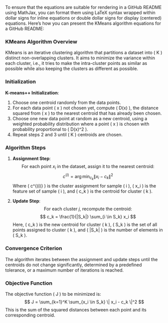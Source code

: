To ensure that the equations are suitable for rendering in a GitHub README using MathJax, you can format them using LaTeX syntax wrapped within dollar signs for inline equations or double dollar signs for display (centered) equations. Here’s how you can present the KMeans algorithm equations for a GitHub README:

### KMeans Algorithm Overview

KMeans is an iterative clustering algorithm that partitions a dataset into \( K \) distinct non-overlapping clusters. It aims to minimize the variance within each cluster, i.e., it tries to make the intra-cluster points as similar as possible while also keeping the clusters as different as possible.

### Initialization

**K-means++ Initialization**:
1. Choose one centroid randomly from the data points.
2. For each data point \( x \) not chosen yet, compute \( D(x) \), the distance squared from \( x \) to the nearest centroid that has already been chosen.
3. Choose one new data point at random as a new centroid, using a weighted probability distribution where a point \( x \) is chosen with probability proportional to \( D(x)^2 \).
4. Repeat steps 2 and 3 until \( K \) centroids are chosen.

### Algorithm Steps

1. **Assignment Step**:
   $$
   \text{For each point } x_i \text{ in the dataset, assign it to the nearest centroid:}
   $$
   $$
   c^{(i)} = \arg\min_{c_k} \| x_i - c_k \|^2
   $$
   Where \( c^{(i)} \) is the cluster assignment for sample \( i \), \( x_i \) is the feature set of sample \( i \), and \( c_k \) is the centroid for cluster \( k \).

2. **Update Step**:
   $$
   \text{For each cluster } j \text{, recompute the centroid:}
   $$
   $$
   c_k = \frac{1}{|S_k|} \sum_{i \in S_k} x_i
   $$
   Here, \( c_k \) is the new centroid for cluster \( k \), \( S_k \) is the set of all points assigned to cluster \( k \), and \( |S_k| \) is the number of elements in \( S_k \).

### Convergence Criterion

The algorithm iterates between the assignment and update steps until the centroids do not change significantly, determined by a predefined tolerance, or a maximum number of iterations is reached.

### Objective Function

The objective function \( J \) to be minimized is:
$$
J = \sum_{k=1}^K \sum_{x_i \in S_k} \| x_i - c_k \|^2
$$
This is the sum of the squared distances between each point and its corresponding centroid.

